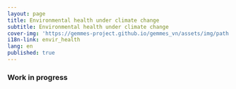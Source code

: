 ```yaml
---
layout: page
title: Environmental health under climate change
subtitle: Environmental health under climate change
cover-img: 'https://gemmes-project.github.io/gemmes_vn/assets/img/path.jpg'
i18n-link: envir_health
lang: en
published: true
---
```


### Work in progress